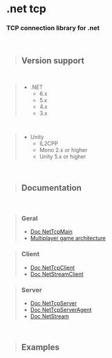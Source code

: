 # .net tcp
### TCP connection library for .net
<br>

> ## Version support
<br>

> - .NET
>   - 6.x
>   - 5.x
>   - 4.x
>   - 3.x
<br>

> - Unity
>   - IL2CPP
>   - Mono 2.x or higher
>   - Unity 5.x or higher
<br>

> ## Documentation
<br>

> ### Geral
> - [Doc NetTcpMain](doc/NetTcpMain.md)
> - [Multiplayer game architecture](https://github.com/AlecioFuranze/.net-tcp-multiplayer-game)

> ### Client
> - [Doc NetTcpClient](doc/NetTcpClient.md)
> - [Doc NetStreamClient](doc/NetStreamClient.md)

> ### Server
> - [Doc NetTcpServer](doc/NetTcpServer.md)
> - [Doc NetTcpServerAgent](doc/NetTcpServerAgent.md)
> - [Doc NetStream](doc/NetStream.md)
<br>

> ## Examples
